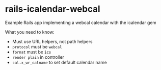 # rails-icalendar-webcal
Example Rails app implementing a webcal calendar with the icalendar gem

What you need to know:

- Must use URL helpers, not path helpers
- `protocol` must be `webcal`
- `format` must be `ics`
- `render plain` in controller
- `cal.x_wr_calname` to set default calendar name
